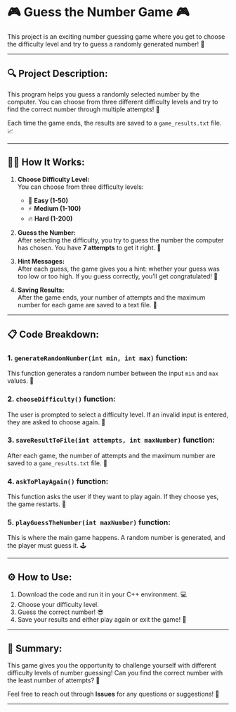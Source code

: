 # 🎮 Guess the Number Game 🎮

This project is an exciting number guessing game where you get to choose the difficulty level and try to guess a randomly generated number! 🧩

---

## 🔍 Project Description:

This program helps you guess a randomly selected number by the computer. You can choose from three different difficulty levels and try to find the correct number through multiple attempts! 🎯

Each time the game ends, the results are saved to a `game_results.txt` file. 📈

---

## 🧑‍💻 How It Works:

1. **Choose Difficulty Level:**  
   You can choose from three difficulty levels:
   - 🌟 **Easy (1-50)**
   - ⚡ **Medium (1-100)**
   - 🔥 **Hard (1-200)**

2. **Guess the Number:**  
   After selecting the difficulty, you try to guess the number the computer has chosen. You have **7 attempts** to get it right. 🔢

3. **Hint Messages:**  
   After each guess, the game gives you a hint: whether your guess was too low or too high. If you guess correctly, you’ll get congratulated! 🎉

4. **Saving Results:**  
   After the game ends, your number of attempts and the maximum number for each game are saved to a text file. 📄

---

## 📋 Code Breakdown:

### 1. **`generateRandomNumber(int min, int max)` function:**  
   This function generates a random number between the input `min` and `max` values. 📐

### 2. **`chooseDifficulty()` function:**  
   The user is prompted to select a difficulty level. If an invalid input is entered, they are asked to choose again. 💭

### 3. **`saveResultToFile(int attempts, int maxNumber)` function:**  
   After each game, the number of attempts and the maximum number are saved to a `game_results.txt` file. 📝

### 4. **`askToPlayAgain()` function:**  
   This function asks the user if they want to play again. If they choose yes, the game restarts. 🔄

### 5. **`playGuessTheNumber(int maxNumber)` function:**  
   This is where the main game happens. A random number is generated, and the player must guess it. 🕹️

---

## ⚙️ How to Use:

1. Download the code and run it in your C++ environment. 💻
2. Choose your difficulty level.
3. Guess the correct number! 😎
4. Save your results and either play again or exit the game! 🚀

---

## 🎉 Summary:

This game gives you the opportunity to challenge yourself with different difficulty levels of number guessing! Can you find the correct number with the least number of attempts? 👀

Feel free to reach out through **Issues** for any questions or suggestions! 💬

---
